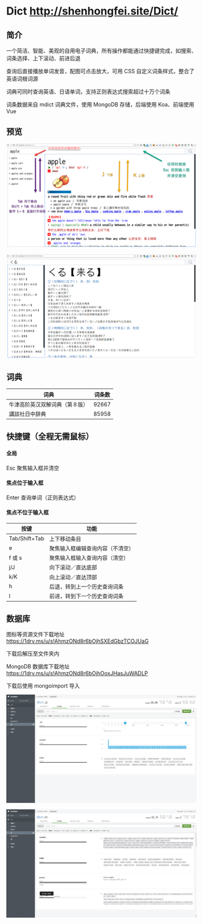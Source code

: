 # Dict http://shenhongfei.site/Dict/

## 简介

一个简洁、智能、美观的自用电子词典，所有操作都能通过快捷键完成，如搜索、词条选择、上下滚动、前进后退

查询后直接播放单词发音，配图可点击放大，可用 CSS 自定义词条样式，整合了英语词根词源

词典可同时查询英语、日语单词，支持正则表达式搜索超过十万个词条

词条数据来自 mdict 词典文件，使用 MongoDB 存储，后端使用 Koa、前端使用 Vue

## 预览

![2](demo/2.png?raw=true)

![1](demo/1.png?raw=true)

## 词典

| 词典                           | 词条数 |
| ------------------------------ | ------ |
| 牛津高阶英汉双解词典（第８版） | 92667  |
| 講談社日中辞典                 | 85958  |

## 快捷键（全程无需鼠标）

#### 全局

Esc 聚焦输入框并清空

#### 焦点位于输入框

Enter 查询单词（正则表达式）

#### 焦点不位于输入框

| 按键          | 功能                             |
| ------------- | -------------------------------- |
| Tab/Shift+Tab | 上下移动条目                     |
| e             | 聚焦输入框编辑查询内容（不清空） |
| f 或 s        | 聚焦输入框输入查询内容（清空）   |
| j/J           | 向下滚动／直达底部               |
| k/K           | 向上滚动／直达顶部               |
| h             | 后退，转到上一个历史查询词条     |
| l             | 前进，转到下一个历史查询词条     |

## 数据库

图标等资源文件下载地址 https://1drv.ms/u/s!AhmzONd8r6bOjhSXEdGbzTCOJUaG

下载后解压至文件夹内



MongoDB 数据库下载地址 https://1drv.ms/u/s!AhmzONd8r6bOjhOoxJHasJuWADLP

下载后使用 mongoimport 导入

![MongoDB](demo/mongodb-01.png?raw=true)

![MongoDB](demo/mongodb-02.png?raw=true)


